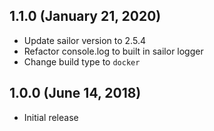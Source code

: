  ## 1.1.0 (January 21, 2020)

 * Update sailor version to 2.5.4
 * Refactor console.log to built in sailor logger
 * Change build type to `docker`

 ## 1.0.0 (June 14, 2018)

 * Initial release

